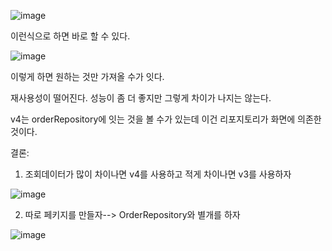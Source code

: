 ![image](https://user-images.githubusercontent.com/108928206/193970287-702091b5-4a7d-4a0f-abac-e18eb4acf29f.png)

이런식으로 하면 바로 할 수 있다.

![image](https://user-images.githubusercontent.com/108928206/193970679-178a67a8-08a8-4eb5-82b9-cdeedd4051de.png)

이렇게 하면 원하는 것만 가져올 수가 잇다.

재사용성이 떨어진다. 성능이 좀 더 좋지만 그렇게 차이가 나지는 않는다.

v4는 orderRepository에 잇는 것을 볼 수가 있는데 이건 리포지토리가 화면에 의존한 것이다.

결론: 

1. 조회데이터가 많이 차이나면 v4를 사용하고 적게 차이나면 v3를 사용하자

![image](https://user-images.githubusercontent.com/108928206/193972264-a0e8d15f-f6c9-4942-894c-3b0be2d58f5f.png)

2. 따로 페키지를 만들자--> OrderRepository와 별개를 하자

![image](https://user-images.githubusercontent.com/108928206/193972672-c371b34f-b607-4379-b714-8e51359da215.png)


